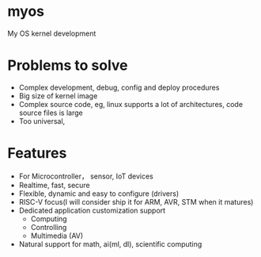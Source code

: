 # myos
My OS kernel development

# Problems to solve

- Complex development, debug, config and deploy procedures
- Big size of kernel image
- Complex source code, eg, linux supports a lot of architectures, code source files is large
- Too universal, 

# Features

- For Microcontroller， sensor, IoT devices
- Realtime, fast, secure
- Flexible, dynamic and easy to configure (drivers)
- RISC-V focus(I will consider ship it for ARM, AVR, STM when it matures)
- Dedicated application customization support
  - Computing
  - Controlling
  - Multimedia (AV)
- Natural support for math, ai(ml, dl), scientific computing

